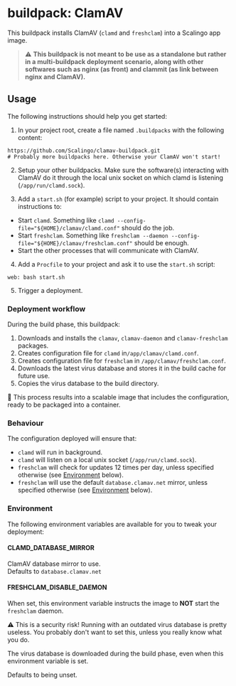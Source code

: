 # buildpack: ClamAV

This buildpack installs ClamAV (`clamd` and `freshclam`) into a Scalingo app 
image.

> :warning: **This buildpack is not meant to be use as a standalone but rather in a
multi-buildpack deployment scenario, along with other softwares such as nginx
(as front) and clammit (as link between nginx and ClamAV).**

## Usage

The following instructions should help you get started:

1. In your project root, create a file named `.buildpacks` with the following
content:

```
https://github.com/Scalingo/clamav-buildpack.git
# Probably more buildpacks here. Otherwise your ClamAV won't start!
```

2. Setup your other buildpacks. Make sure the software(s) interacting with
ClamAV do it through the local unix socket on which clamd is listening
(`/app/run/clamd.sock`).

3. Add a `start.sh` (for example) script to your project. It should contain
instructions to:

  - Start `clamd`. Something like `clamd --config-file="${HOME}/clamav/clamd.conf"`
    should do the job.
  - Start `freshclam`. Something like `freshclam --daemon --config-file="${HOME}/clamav/freshclam.conf"`
    should be enough.
  - Start the other processes that will communicate with ClamAV.

4. Add a `Procfile` to your project and ask it to use the `start.sh` script:

```
web: bash start.sh
```

5. Trigger a deployment.

### Deployment workflow

During the build phase, this buildpack:

1. Downloads and installs the `clamav`, `clamav-daemon` and `clamav-freshclam`
   packages.
2. Creates configuration file for `clamd` in`/app/clamav/clamd.conf`.
3. Creates configuration file for `freshclam` in `/app/clamav/freshclam.conf`.
4. Downloads the latest virus database and stores it in the build cache for
   future use.
5. Copies the virus database to the build directory.

:tada: This process results into a scalable image that includes the
configuration, ready to be packaged into a container.

### Behaviour

The configuration deployed will ensure that:

- `clamd` will run in background.
- `clamd` will listen on a local unix socket (`/app/run/clamd.sock`).
- `freshclam` will check for updates 12 times per day, unless specified
  otherwise (see [Environment](#environment) below).
- `freshclam` will use the default `database.clamav.net` mirror, unless
  specified otherwise (see [Environment](#environment) below).

### Environment

The following environment variables are available for you to tweak your
deployment:

#### CLAMD_DATABASE_MIRROR

ClamAV database mirror to use.\
Defaults to `database.clamav.net`

#### FRESHCLAM_DISABLE_DAEMON

When set, this environment variable instructs the image to **NOT** start the
`freshclam` daemon.

:warning: This is a security risk! Running with an outdated virus database is
pretty useless. You probably don't want to set this, unless you really know
what you do.

The virus database is downloaded during the build phase, even when this
environment variable is set.

Defaults to being unset.
